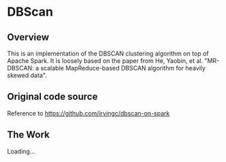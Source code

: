 # DBScan
## Overview
This is an implementation of the DBSCAN clustering algorithm on top of Apache Spark. It is loosely based on the paper from He, Yaobin, et al. "MR-DBSCAN: a scalable MapReduce-based DBSCAN algorithm for heavily skewed data".

## Original code source 
Reference to https://github.com/irvingc/dbscan-on-spark

## The Work
Loading...


